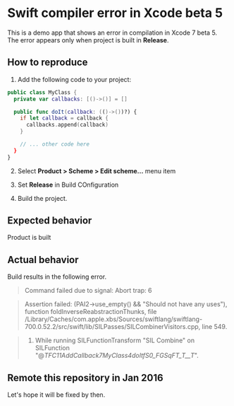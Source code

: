 # Swift compiler error in Xcode beta 5

This is a demo app that shows an error in compilation in Xcode 7 beta 5. The error appears only when project is built in **Release**.

## How to reproduce

1) Add the following code to your project:

```Swift
public class MyClass {
  private var callbacks: [()->()] = []

  public func doIt(callback: (()->())?) {
    if let callback = callback {
      callbacks.append(callback)
    }

    // ... other code here
  }
}
```

2) Select **Product > Scheme > Edit scheme...** menu item

3) Set **Release** in Build COnfiguration

4) Build the project.

## Expected behavior

Product is built

## Actual behavior

Build results in the following error.

> Command failed due to signal: Abort trap: 6

> Assertion failed: (PAI2->use_empty() && "Should not have any uses"), function foldInverseReabstractionThunks, file /Library/Caches/com.apple.xbs/Sources/swiftlang/swiftlang-700.0.52.2/src/swift/lib/SILPasses/SILCombinerVisitors.cpp, line 549.

> 1.  While running SILFunctionTransform "SIL Combine" on SILFunction "@_TFC11AddCallback7MyClass4doItfS0_FGSqFT_T__T_".

## Remote this repository in Jan 2016

Let's hope it will be fixed by then.